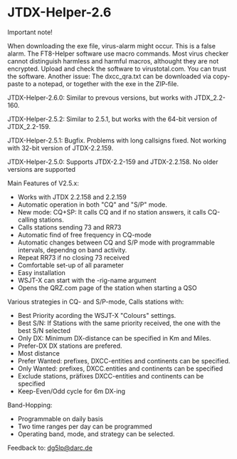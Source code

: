 # JTDX-Helper-2.6

Important note!

When downloading the exe file, virus-alarm might occur. This is a false alarm. The FT8-Helper software use macro commands. Most virus checker cannot distinguish harmless and harmful macros, althought they are not encrypted. Upload and check the software to virustotal.com. You can trust the software. Another issue: The dxcc_qra.txt can be downloaded via copy-paste to a notepad, or together with the exe in the ZIP-file.

JTDX-Helper-2.6.0: Similar to prevous versions, but works with JTDX_2.2-160.

JTDX-Helper-2.5.2: Similar to 2.5.1, but works  with the 64-bit version of JTDX_2.2-159.

JTDX-Helper-2.5.1: Bugfix. Problems with long callsigns fixed. Not working with 32-bit version of JTDX-2.2.159.

JTDX-Helper-2.5.0: Supports JTDX-2.2-159 and JTDX-2.2.158. No older versions are supported 

Main Features of V2.5.x:

- Works with JTDX 2.2.158 and 2.2.159
- Automatic operation in both "CQ" and "S/P" mode.
- New mode: CQ+SP: It calls CQ and if no station answers, it calls CQ-calling stations.
- Calls stations sending 73 and RR73
- Automatic find of free frequency in CQ-mode
- Automatic changes between CQ and S/P mode with programmable intervals, dependng on band activity.
- Repeat RR73 if no closing 73 received
- Comfortable set-up of all parameter
- Easy installation
- WSJT-X can start with the -rig-name argument
- Opens the QRZ.com page of the station when starting a QSO

Various strategies in CQ- and S/P-mode, Calls stations with:

- Best Priority acording the WSJT-X "Colours" settings.
- Best S/N: If Stations with the same priority received, the one with the best S/N selected
- Only DX: Minimum DX-distance can be specified in Km and Miles.
- Prefer-DX DX stations are prefered.
- Most distance
- Prefer Wanted: prefixes, DXCC-entities and continents can be specified.
- Only Wanted: prefixes, DXCC.entities and continents can be specified
- Exclude stations, präfixes DXCC-entities and continents can be specified
- Keep-Even/Odd cycle for 6m DX-ing

Band-Hopping:

- Programmable on daily basis
- Two time ranges per day can be programmed
- Operating band, mode, and strategy can be selected.

Feedback to: dg5lp@darc.de
